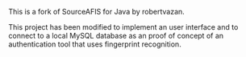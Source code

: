 This is a fork of SourceAFIS for Java by robertvazan.

This project has been modified to implement an user interface and to connect to a local MySQL database as an proof of concept of an authentication tool that uses fingerprint recognition.
